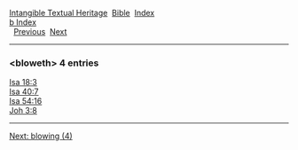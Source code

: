[Intangible Textual Heritage](../../index)  [Bible](../index) 
[Index](index)   
[b Index](_b_)  
  [Previous](c01530)  [Next](c01532) 

------------------------------------------------------------------------

### &lt;bloweth&gt; 4 entries

[Isa 18:3](../kjv/isa018.htm#003)  
[Isa 40:7](../kjv/isa040.htm#007)  
[Isa 54:16](../kjv/isa054.htm#016)  
[Joh 3:8](../kjv/joh003.htm#008)  

------------------------------------------------------------------------

[Next: blowing (4)](c01532)
